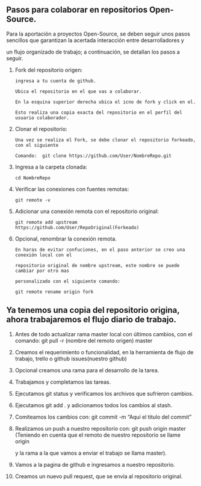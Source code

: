 ## Pasos para colaborar en repositorios Open-Source.

Para la aportación a proyectos Open-Source, se deben seguir unos pasos sencillos que garantizan la acertada interacción entre desarrolladores y

un flujo organizado de trabajo; a continuación, se detallan los pasos a seguir.

1.	Fork del repositorio origen:

        ingresa a tu cuenta de github.

        Ubica el repositorio en el que vas a colaborar.

        En la esquina superior derecha ubica el icno de fork y click en el.

        Esto realiza una copia exacta del repositorio en el perfil del usuario colaborador.

2.	Clonar el repositorio:

        Una vez se realiza el Fork, se debe clonar el repositorio forkeado, con el siguiente

        Comando:  git clone https://github.com/User/NombreRepo.git

3.	Ingresa a la carpeta clonada:

        cd NombreRepo

4.	Verificar las conexiones con fuentes remotas:

        git remote -v

5.	Adicionar una conexión remota con el repositorio original:

        git remote add upstream https://github.com/User/RepoOriginal(Forkeado)

6.	Opcional, renombrar la conexión remota.

        En haras de evitar confuciones, en el paso anterior se creo una conexión local con el 

        repositorio original de nombre upstream, este nombre se puede cambiar por otro mas 

        personalizado con el siguiente comando:

        git remote rename origin fork

## Ya tenemos una copia del repositorio origina, ahora trabajaremos el flujo diario de trabajo.

1.	Antes de todo actualizar rama master local con últimos cambios, con el comando: git pull -r (nombre del remoto origen) master

2.	Creamos el requerimiento o funcionalidad, en la herramienta de flujo de trabajo, trello o github issues(nuestro github)

3.	Opcional creamos una rama para el desarrollo de la tarea.

4.	Trabajamos  y completamos las tareas.

5.	Ejecutamos git status y verificamos los archivos que sufrieron cambios.

6.	Ejecutamos git add . y adicionamos todos los cambios al stash.

7.	Comiteamos los cambios con: git commit -m “Aquí el titulo del commit”

8.	Realizamos un push a nuestro repositorio con:  git push origin master (Teniendo en cuenta que el remoto de nuestro repositorio se llame origin

    y la rama a la que vamos a enviar el trabajo se llama master).

9.	Vamos a la pagina de github e ingresamos a nuestro repositorio.

10.	Creamos un nuevo pull request, que se envía al repositorio original.




